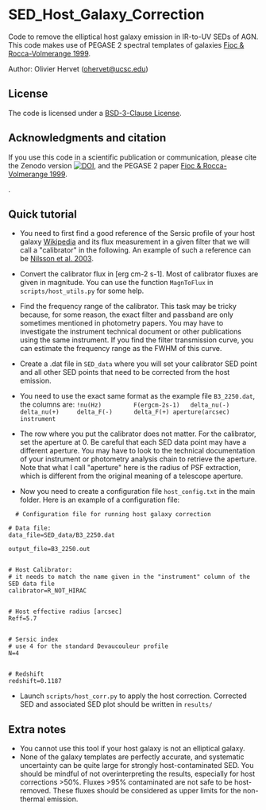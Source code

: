 # SED_Host_Galaxy_Correction

Code to remove the elliptical host galaxy emission in IR-to-UV SEDs of AGN. 
This code makes use of PEGASE 2 spectral templates of galaxies [Fioc & Rocca-Volmerange 1999](https://ui.adsabs.harvard.edu/abs/1999astro.ph.12179F/abstract). 

Author: Olivier Hervet (ohervet@ucsc.edu)

License
-------
The code is licensed under a [BSD-3-Clause License](LICENSE).


Acknowledgments and citation
-------
If you use this code in a scientific publication or communication, please cite the Zenodo version [![DOI](https://zenodo.org/badge/DOI/10.5281/zenodo.10795219.svg)](https://doi.org/10.5281/zenodo.10795219), and the PEGASE 2 paper [Fioc & Rocca-Volmerange 1999](https://ui.adsabs.harvard.edu/abs/1999astro.ph.12179F/abstract).

.


## Quick tutorial

- You need to first find a good reference of the Sersic profile of your host galaxy [Wikipedia](https://en.wikipedia.org/wiki/S%C3%A9rsic_profile)  and its flux measurement in a given filter that we will call a "calibrator" in the following. An example of such a reference can be [Nilsson et al. 2003](https://ui.adsabs.harvard.edu/abs/2003A%26A...400...95N/abstract).

- Convert the calibrator flux in [erg cm-2 s-1]. Most of calibrator fluxes are given in magnitude. You can use the function `MagnToFlux` in `scripts/host_utils.py` for some help.

- Find the frequency range of the calibrator. This task may be tricky because, for some reason, the exact filter and passband are only sometimes mentioned in photometry papers. You may have to investigate the instrument technical document or other publications using the same instrument. If you find the filter transmission curve, you can estimate the frequency range as the FWHM of this curve.

- Create a .dat file in `SED_data` where you will set your calibrator SED point and all other SED points that need to be corrected from the host emission.

- You need to use the exact same format as the example file `B3_2250.dat`, the columns are:
`!nu(Hz)         F(ergcm-2s-1)   delta_nu(-)     delta_nu(+)     delta_F(-)      delta_F(+)	aperture(arcsec)	instrument`

- The row where you put the calibrator does not matter. For the calibrator, set the aperture at 0. Be careful that each SED data point may have a different aperture. You may have to look to the technical documentation of your instrument or photometry analysis chain to retrieve the aperture. Note that what I call "aperture" here is the radius of PSF extraction, which is different from the original meaning of a telescope aperture.

- Now you need to create a configuration file `host_config.txt` in the main folder. Here is an example of a configuration file:
```
  # Configuration file for running host galaxy correction

# Data file:
data_file=SED_data/B3_2250.dat

output_file=B3_2250.out


# Host Calibrator:
# it needs to match the name given in the "instrument" column of the SED data file
calibrator=R_NOT_HIRAC


# Host effective radius [arcsec]
Reff=5.7


# Sersic index
# use 4 for the standard Devaucouleur profile
N=4


# Redshift
redshift=0.1187
```

- Launch `scripts/host_corr.py` to apply the host correction. Corrected SED and associated SED plot should be written in `results/`


## Extra notes
- You cannot use this tool if your host galaxy is not an elliptical galaxy.
- None of the galaxy templates are perfectly accurate, and systematic uncertainty can be quite large for strongly host-contaminated SED. You should be mindful of not overinterpreting the results, especially for host corrections >50%. Fluxes >95% contaminated are not safe to be host-removed. These fluxes should be considered as upper limits for the non-thermal emission.

